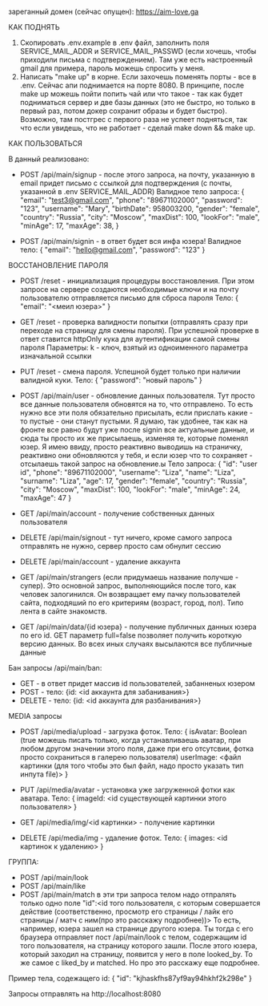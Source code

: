 зареганный домен (сейчас опущен):
https://aim-love.ga

КАК ПОДНЯТЬ

1. Скопировать .env.example в .env файл, заполнить поля SERVICE_MAIL_ADDR и SERVICE_MAIL_PASSWD (если хочешь, чтобы приходили письма с подтверждением). Там уже есть настроенный gmail для примера, пароль можешь спросить у меня.
2. Написать "make up" в корне. Если захочешь поменять порты - все в .env. Сейчас апи поднимается на порте 8080. В принципе, после make up можешь пойти попить чай или что такое - так как будет подниматься сервер и две базы данных (это не быстро, но только в первый раз, потом докер сохранит образы и будет быстро). Возможно, там постгрес с первого раза не успеет подняться, так что если увидешь, что не работает - сделай make down && make up.


КАК ПОЛЬЗОВАТЬСЯ

В данный реализовано:

- POST /api/main/signup - после этого запроса, на почту, указанную в email придет письмо с ссылкой для подтверждения (с почты, указанной в .env SERVICE_MAIL_ADDR)
Валидное тело запроса:
{
	"email": "test3@gmail.com",
	"phone": "89671102000",
	"password": "123",
	"username": "Mary",
	"birthDate": 958003200,
	"gender": "female",
	"country": "Russia",
	"city": "Moscow",
	"maxDist": 100,
	"lookFor": "male",
	"minAge": 17,
	"maxAge": 38,
}

- POST /api/main/signin - в ответ будет вся инфа юзера!
Валидное тело:
{
	"email": "hello@gmail.com",
	"password": "123"
}


ВОССТАНОВЛЕНИЕ ПАРОЛЯ
- POST /reset - инициализация процедуры восстановления. При этом запросе на сервере создаются необходимые ключи и на почту пользователю отправляется письмо для сброса пароля
Тело:
{
    "email": "<меил юзера>"
}

- GET /reset - проверка валидности попытки (отправлять сразу при переходе на страницу для смены пароля). При успешной проверке в ответ ставится httpOnly кука для аутентификации самой смены пароля
Параметры: k - ключ, взятый из одноименного параметра изначальной ссылки

- PUT /reset - смена пароля. Успешной будет только при наличии валидной куки.
Тело:
{
    "password": "новый пароль"
}



- POST /api/main/user - обновление данных пользователя. Тут просто все данные пользователя обновятся на то, что отправлено. То есть нужно все эти поля обязательно присылать, если прислать какие - то пустые - они станут пустыми. Я думаю, так удобнее, так как на фронте все равно будут уже после signin все актуальные данные, и сюда ты просто их же присылаешь, изменяя те, которые поменял юзер. Я имею ввиду, просто реактивно выводишь на страничку, реактивно они обновляются у тебя, и если юзер что то сохраняет - отсылаешь такой запрос на обновление.ы 
Тело запроса:
{
	"id": "user id",
	"phone": "89671102000",
	"username": "Liza",
	"name": "Liza",
	"surname": "Liza",
	"age": 17,
	"gender": "female",
	"country": "Russia",
	"city": "Moscow",
	"maxDist": 100,
	"lookFor": "male",
	"minAge": 24,
	"maxAge": 47
}

- GET /api/main/account - получение собственных данных пользователя

- DELETE /api/main/signout - тут ничего, кроме самого запроса отправлять не нужно, сервер просто сам обнулит сессию

- DELETE /api/main/account - удаление аккаунта

- GET /api/main/strangers (если придумаешь название получше - супер). Это основной запрос, выполняющийся после того, как человек залогинился. Он возвращает ему пачку пользователей сайта, подходяший по его критериям (возраст, город, пол). Типо лента в сайте знакомств.

- GET /api/main/data/{id юзера} - получение публичных данных юзера по его id. GET параметр full=false позволяет получить короткую версию данных. Во всех иных случаях высылаются все публичные данные


Бан запросы /api/main/ban:
- GET - в ответ придет массив id пользователей, забанненых юзером
- POST - тело: {id: <id аккаунта для забанивания>}
- DELETE - тело: {id: <id аккаунта для разбанивания>}


MEDIA запросы

- POST /api/media/upload - загрузка фоток. Тело:
{
    isAvatar: Boolean (true можешь писать только, когда устанавливаешь аватар, при любом другом значении этого поля, даже при его отсутсвии, фотка просто сохраниться в галерею пользователя)
    userImage: <файл картинки (для того чтобы это был файл, надо просто указать тип инпута file)>
}

- PUT /api/media/avatar - установка уже загруженной фотки как аватара. Тело:
{
    imageId: <id существующей картинки этого пользователя>
}

- GET /api/media/img/<id картинки> - получение картинки

- DELETE /api/media/img - удаление фоток. Тело:
{
    images: <id картинок к удалению>
}


ГРУППА:

- POST /api/main/look
- POST /api/main/like
- POST /api/main/match
в эти три запроса телом надо отпралять только одно поле "id":<id того пользователя, с которым совершается действие (соответственно, просмотр его страницы / лайк его страницы / матч с ним(про это расскажу подробнее))>
То есть, например, юзера зашел на странице другого юзера. Ты тогда с его браузера отправляет пост /api/main/look с телом, содержащим id того пользователя, на страницу которого зашли. После этого юзера, который заходил на страницу, появится у него в поле looked_by.
То же самое с liked_by и matched. Но про это расскажу еще подробнее.

Пример тела, содежащего id:
{
	"id": "kjhaskfhs87yf9ay94hkhf2k298e"
}



Запросы отправлять на http://localhost:8080